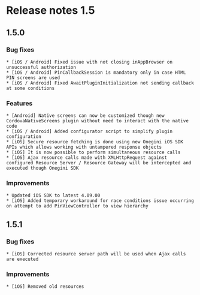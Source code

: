# Release notes 1.5

## 1.5.0 

### Bug fixes
    * [iOS / Android] Fixed issue with not closing inAppBrowser on unsuccessful authorization
    * [iOS / Android] PinCallbackSession is mandatory only in case HTML PIN screens are used
    * [iOS / Android] Fixed AwaitPluginInitialization not sending callback at some conditions
    
### Features
    * [Android] Native screens can now be customized though new CordovaNativeScreens plugin without need to interact with the native code 
    * [iOS / Android] Added configurator script to simplify plugin configuration
    * [iOS] Secure resource fetching is done using new Onegini iOS SDK APIs which allows working with untampered response objects
    * [iOS] It is now possible to perform simultaneous resource calls
    * [iOS] Ajax resource calls made with XMLHttpRequest against configured Resource Server / Resource Gateway will be intercepted and executed though Onegini SDK

### Improvements
    * Updated iOS SDK to latest 4.09.00
    * [iOS] Added temporary workaround for race conditions issue occurring on attempt to add PinViewController to view hierarchy

## 1.5.1

### Bug fixes
    * [iOS] Corrected resource server path will be used when Ajax calls are executed

### Improvements
    * [iOS] Removed old resources
